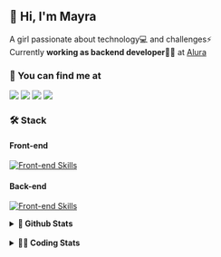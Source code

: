 ## 👋 Hi, I'm Mayra

A girl passionate about technology💻 and challenges⚡  
Currently **working as backend developer**👩‍💻 at [Alura](https://www.alura.com.br)   

### 💬 You can find me at

<a href="https://mayra.dev" target="_blank" rel="noopener"><img src="https://img.shields.io/badge/-mayra.dev-005FED?style=flat&logo=Google-chrome&logoColor=white"/></a>
<a href="https://linkedin.com/in/mayraamaral" target="_blank" rel="noopener"><img src="https://img.shields.io/badge/-/mayraamaral-0077B5?style=flat&logo=Linkedin&logoColor=white"/></a>
<a href="mailto:mayra@mayra.dev" target="_blank" rel="noopener"><img src="https://img.shields.io/badge/-mayra@mayra.dev-D14836?style=flat&logo=Gmail&logoColor=white"/></a>
<a href="" target="_blank" rel="noopener"><img src="https://img.shields.io/badge/-mayraamaral-7289DA?style=flat&logo=Discord&logoColor=white"/></a>

### 🛠️ Stack
#### Front-end

[![Front-end Skills](https://skillicons.dev/icons?i=react,next,angular,redux,styledcomponents,html,css,sass,js,ts,figma)](https://skillicons.dev)
#### Back-end

[![Front-end Skills](https://skillicons.dev/icons?i=java,spring,hibernate,aws,idea,postgres,mysql,git,linux,bash,nodejs,docker,kubernetes,jenkins)](https://skillicons.dev)


<details>
    <summary><strong>📌 Github Stats</strong></summary>
    <br />
    <div align="center">
        <table>
      <td><img height="160em" src="https://github-readme-stats.vercel.app/api?username=mayraamaral&show_icons=true&theme=algolia&hide_border=true&hide=stars&count_private=true" alt="Readme stats"></td>
      <td><img height="160em" src="https://github-readme-stats.vercel.app/api/top-langs/?username=mayraamaral&&layout=compact&&theme=algolia&hide_border=true&langs_count=6" alt="Language stats"></td>
       </table>
  </div> 
    

  <p align="center">
    <img src="https://github-readme-streak-stats.herokuapp.com?user=mayraamaral&theme=dark&hide_border=true&date_format=j%20M%5B%20Y%5D&locale=pt-br&background=050F2C&ring=0195DD&fire=23AA7D&currStreakLabel=23AA7D" alt="Streak stats">
  </p> 
</details>

<br />

<details>
  <summary><strong>👩‍💻 Coding Stats</strong></summary>
  <br />
  
  <!--START_SECTION:waka-->
![Code Time](http://img.shields.io/badge/Code%20Time-423%20hrs%2047%20mins-blue)

**🐱 My GitHub Data** 

> 📦 582.7 kB Used in GitHub's Storage 
 > 
> 🏆 398 Contributions in the Year 2024
 > 
> 🚫 Not Opted to Hire
 > 
> 📜 55 Public Repositories 
 > 
> 🔑 31 Private Repositories 
 > 
**I'm an Early 🐤** 

```text
🌞 Morning                713 commits         ████░░░░░░░░░░░░░░░░░░░░░   14.75 % 
🌆 Daytime                2597 commits        █████████████░░░░░░░░░░░░   53.73 % 
🌃 Evening                1317 commits        ███████░░░░░░░░░░░░░░░░░░   27.25 % 
🌙 Night                  206 commits         █░░░░░░░░░░░░░░░░░░░░░░░░   04.26 % 
```
📅 **I'm Most Productive on Wednesday** 

```text
Monday                   870 commits         ████░░░░░░░░░░░░░░░░░░░░░   18.00 % 
Tuesday                  758 commits         ████░░░░░░░░░░░░░░░░░░░░░   15.68 % 
Wednesday                1099 commits        ██████░░░░░░░░░░░░░░░░░░░   22.74 % 
Thursday                 862 commits         ████░░░░░░░░░░░░░░░░░░░░░   17.84 % 
Friday                   600 commits         ███░░░░░░░░░░░░░░░░░░░░░░   12.41 % 
Saturday                 266 commits         █░░░░░░░░░░░░░░░░░░░░░░░░   05.50 % 
Sunday                   378 commits         ██░░░░░░░░░░░░░░░░░░░░░░░   07.82 % 
```


📊 **This Week I Spent My Time On** 

```text
🕑︎ Time Zone: America/Sao_Paulo

💬 Programming Languages: 
Java                     16 hrs 41 mins      ███████████████████████░░   91.01 % 
Properties               35 mins             █░░░░░░░░░░░░░░░░░░░░░░░░   03.25 % 
XML                      27 mins             █░░░░░░░░░░░░░░░░░░░░░░░░   02.47 % 
SQL                      21 mins             ░░░░░░░░░░░░░░░░░░░░░░░░░   01.97 % 
Java Properties          10 mins             ░░░░░░░░░░░░░░░░░░░░░░░░░   00.96 % 

🔥 Editors: 
Intellijidea             18 hrs 15 mins      █████████████████████████   99.56 % 
VS Code                  4 mins              ░░░░░░░░░░░░░░░░░░░░░░░░░   00.44 % 

💻 Operating System: 
Linux                    18 hrs 20 mins      █████████████████████████   100.00 % 
```

**I Mostly Code in Java** 

```text
Java                     123 repos           ███████░░░░░░░░░░░░░░░░░░   26.91 % 
HTML                     114 repos           ██████░░░░░░░░░░░░░░░░░░░   24.95 % 
JavaScript               101 repos           ██████░░░░░░░░░░░░░░░░░░░   22.10 % 
TypeScript               97 repos            █████░░░░░░░░░░░░░░░░░░░░   21.23 % 
C#                       1 repo              ░░░░░░░░░░░░░░░░░░░░░░░░░   00.22 % 
```




 Last Updated on 17/06/2024 19:11:22 UTC
<!--END_SECTION:waka-->

</details>
